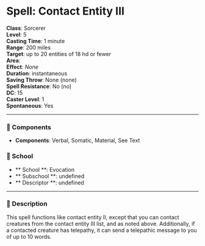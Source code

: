 
# Spell: Contact Entity III
**Class**: Sorcerer  
**Level**: 5  
**Casting Time**: 1 minute  
**Range**: 200 miles  
**Target**: up to 20 entities of 18 hd or fewer  
**Area**:   
**Effect**: _None_  
**Duration**: instantaneous  
**Saving Throw**: None (none)  
**Spell Resistance**: No (no)  
**DC**: 15  
**Caster Level**: 1  
**Spontaneous**: Yes

---

### 🔮 Components
- **Components**: Verbal, Somatic, Material, See Text

### 🏫 School
- ** School **: Evocation
- ** Subschool **: undefined
- ** Descriptor **: undefined
---

### 📜 Description
This spell functions like contact entity II, except that you can contact creatures from the contact entity III list, and as noted above. Additionally, if a contacted creature has telepathy, it can send a telepathic message to you of up to 10 words.
